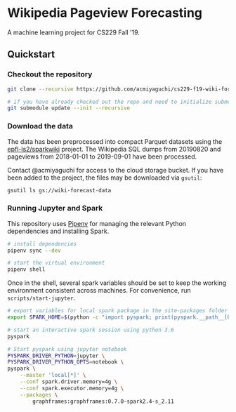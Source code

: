 # Wikipedia Pageview Forecasting

A machine learning project for CS229 Fall '19.

## Quickstart

### Checkout the repository

```bash
git clone --recursive https://github.com/acmiyaguchi/cs229-f19-wiki-forecast.git

# if you have already checked out the repo and need to initialize submodules
git submodule update --init --recursive
```

### Download the data

The data has been preprocessed into compact Parquet datasets using the
[epfl-ls2/sparkwiki](https://github.com/epfl-lts2/sparkwiki) project. The
Wikipedia SQL dumps from 20190820 and pageviews from 2018-01-01 to 2019-09-01
have been processed.

Contact @acmiyaguchi for access to the cloud storage bucket. If you have been
added to the project, the files may be downloaded via `gsutil`:

```bash
gsutil ls gs://wiki-forecast-data
```

### Running Jupyter and Spark

This repository uses [Pipenv](https://docs.pipenv.org/en/latest/) for managing
the relevant Python dependencies and installing Spark.

```bash
# install dependencies
pipenv sync --dev

# start the virtual environment
pipenv shell
```

Once in the shell, several spark variables should be set to keep the working
environment consistent across machines. For convenience, run
`scripts/start-jupyter`.

```bash
# export variables for local spark package in the site-packages folder
export SPARK_HOME=$(python -c "import pyspark; print(pyspark.__path__[0])")

# start an interactive spark session using python 3.6
pyspark

# Start pyspark using jupyter notebook
PYSPARK_DRIVER_PYTHON=jupyter \
PYSPARK_DRIVER_PYTHON_OPTS=notebook \
pyspark \
    --master 'local[*]' \
    --conf spark.driver.memory=4g \
    --conf spark.executor.memory=4g \
    --packages \
        graphframes:graphframes:0.7.0-spark2.4-s_2.11
```
